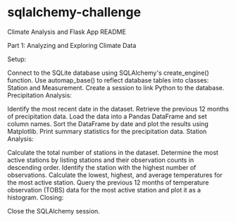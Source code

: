 # sqlalchemy-challenge

Climate Analysis and Flask App README

Part 1: Analyzing and Exploring Climate Data

Setup:

Connect to the SQLite database using SQLAlchemy's create_engine() function.
Use automap_base() to reflect database tables into classes: Station and Measurement.
Create a session to link Python to the database.
Precipitation Analysis:

Identify the most recent date in the dataset.
Retrieve the previous 12 months of precipitation data.
Load the data into a Pandas DataFrame and set column names.
Sort the DataFrame by date and plot the results using Matplotlib.
Print summary statistics for the precipitation data.
Station Analysis:

Calculate the total number of stations in the dataset.
Determine the most active stations by listing stations and their observation counts in descending order.
Identify the station with the highest number of observations.
Calculate the lowest, highest, and average temperatures for the most active station.
Query the previous 12 months of temperature observation (TOBS) data for the most active station and plot it as a histogram.
Closing:

Close the SQLAlchemy session.
